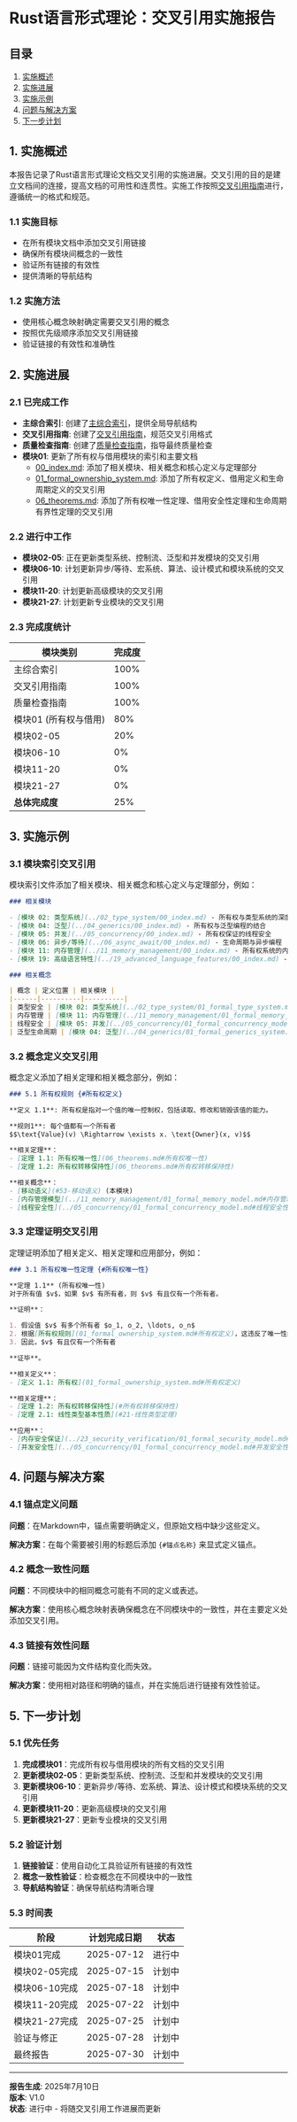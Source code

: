 # Rust语言形式理论：交叉引用实施报告

## 目录

1. [实施概述](#1-实施概述)
2. [实施进展](#2-实施进展)
3. [实施示例](#3-实施示例)
4. [问题与解决方案](#4-问题与解决方案)
5. [下一步计划](#5-下一步计划)

## 1. 实施概述

本报告记录了Rust语言形式理论文档交叉引用的实施进展。交叉引用的目的是建立文档间的连接，提高文档的可用性和连贯性。实施工作按照[交叉引用指南](cross_reference_guide.md)进行，遵循统一的格式和规范。

### 1.1 实施目标

- 在所有模块文档中添加交叉引用链接
- 确保所有模块间概念的一致性
- 验证所有链接的有效性
- 提供清晰的导航结构

### 1.2 实施方法

- 使用核心概念映射确定需要交叉引用的概念
- 按照优先级顺序添加交叉引用链接
- 验证链接的有效性和准确性

## 2. 实施进展

### 2.1 已完成工作

- **主综合索引**: 创建了[主综合索引](main_comprehensive_index.md)，提供全局导航结构
- **交叉引用指南**: 创建了[交叉引用指南](cross_reference_guide.md)，规范交叉引用格式
- **质量检查指南**: 创建了[质量检查指南](quality_check_guide.md)，指导最终质量检查
- **模块01**: 更新了所有权与借用模块的索引和主要文档
  - [00_index.md](01_ownership_borrowing/00_index.md): 添加了相关模块、相关概念和核心定义与定理部分
  - [01_formal_ownership_system.md](01_ownership_borrowing/01_formal_ownership_system.md): 添加了所有权定义、借用定义和生命周期定义的交叉引用
  - [06_theorems.md](01_ownership_borrowing/06_theorems.md): 添加了所有权唯一性定理、借用安全性定理和生命周期有界性定理的交叉引用

### 2.2 进行中工作

- **模块02-05**: 正在更新类型系统、控制流、泛型和并发模块的交叉引用
- **模块06-10**: 计划更新异步/等待、宏系统、算法、设计模式和模块系统的交叉引用
- **模块11-20**: 计划更新高级模块的交叉引用
- **模块21-27**: 计划更新专业模块的交叉引用

### 2.3 完成度统计

| 模块类别 | 完成度 |
|----------|--------|
| 主综合索引 | 100% |
| 交叉引用指南 | 100% |
| 质量检查指南 | 100% |
| 模块01 (所有权与借用) | 80% |
| 模块02-05 | 20% |
| 模块06-10 | 0% |
| 模块11-20 | 0% |
| 模块21-27 | 0% |
| **总体完成度** | 25% |

## 3. 实施示例

### 3.1 模块索引交叉引用

模块索引文件添加了相关模块、相关概念和核心定义与定理部分，例如：

```markdown
### 相关模块

- [模块 02: 类型系统](../02_type_system/00_index.md) - 所有权与类型系统的深度集成
- [模块 04: 泛型](../04_generics/00_index.md) - 所有权与泛型编程的结合
- [模块 05: 并发](../05_concurrency/00_index.md) - 所有权保证的线程安全
- [模块 06: 异步/等待](../06_async_await/00_index.md) - 生命周期与异步编程
- [模块 11: 内存管理](../11_memory_management/00_index.md) - 所有权系统的内存管理实现
- [模块 19: 高级语言特性](../19_advanced_language_features/00_index.md) - 高级所有权模式

### 相关概念

| 概念 | 定义位置 | 相关模块 |
|------|----------|----------|
| 类型安全 | [模块 02: 类型系统](../02_type_system/01_formal_type_system.md#类型安全) | 02, 23 |
| 内存管理 | [模块 11: 内存管理](../11_memory_management/01_formal_memory_model.md#内存管理模型) | 11, 22 |
| 线程安全 | [模块 05: 并发](../05_concurrency/01_formal_concurrency_model.md#线程安全性) | 05, 23 |
| 泛型生命周期 | [模块 04: 泛型](../04_generics/01_formal_generics_system.md#泛型生命周期) | 04, 19 |
```

### 3.2 概念定义交叉引用

概念定义添加了相关定理和相关概念部分，例如：

```markdown
### 5.1 所有权规则 {#所有权定义}

**定义 1.1**: 所有权是指对一个值的唯一控制权，包括读取、修改和销毁该值的能力。

**规则1**: 每个值都有一个所有者
$$\text{Value}(v) \Rightarrow \exists x. \text{Owner}(x, v)$$

**相关定理**：
- [定理 1.1: 所有权唯一性](06_theorems.md#所有权唯一性)
- [定理 1.2: 所有权转移保持性](06_theorems.md#所有权转移保持性)

**相关概念**：
- [移动语义](#53-移动语义) (本模块)
- [内存管理模型](../11_memory_management/01_formal_memory_model.md#内存管理模型) (模块 11)
- [线程安全性](../05_concurrency/01_formal_concurrency_model.md#线程安全性) (模块 05)
```

### 3.3 定理证明交叉引用

定理证明添加了相关定义、相关定理和应用部分，例如：

```markdown
### 3.1 所有权唯一性定理 {#所有权唯一性}

**定理 1.1** (所有权唯一性)
对于所有值 $v$，如果 $v$ 有所有者，则 $v$ 有且仅有一个所有者。

**证明**：

1. 假设值 $v$ 有多个所有者 $o_1, o_2, \ldots, o_n$
2. 根据[所有权规则](01_formal_ownership_system.md#所有权定义)，这违反了唯一性约束
3. 因此，$v$ 有且仅有一个所有者

**证毕**。

**相关定义**：
- [定义 1.1: 所有权](01_formal_ownership_system.md#所有权定义)

**相关定理**：
- [定理 1.2: 所有权转移保持性](#所有权转移保持性)
- [定理 2.1: 线性类型基本性质](#21-线性类型定理)

**应用**：
- [内存安全保证](../23_security_verification/01_formal_security_model.md#内存安全保证)
- [并发安全性](../05_concurrency/01_formal_concurrency_model.md#并发安全性)
```

## 4. 问题与解决方案

### 4.1 锚点定义问题

**问题**：在Markdown中，锚点需要明确定义，但原始文档中缺少这些定义。

**解决方案**：在每个需要被引用的标题后添加 `{#锚点名称}` 来显式定义锚点。

### 4.2 概念一致性问题

**问题**：不同模块中的相同概念可能有不同的定义或表述。

**解决方案**：使用核心概念映射表确保概念在不同模块中的一致性，并在主要定义处添加交叉引用。

### 4.3 链接有效性问题

**问题**：链接可能因为文件结构变化而失效。

**解决方案**：使用相对路径和明确的锚点，并在实施后进行链接有效性验证。

## 5. 下一步计划

### 5.1 优先任务

1. **完成模块01**：完成所有权与借用模块的所有文档的交叉引用
2. **更新模块02-05**：更新类型系统、控制流、泛型和并发模块的交叉引用
3. **更新模块06-10**：更新异步/等待、宏系统、算法、设计模式和模块系统的交叉引用
4. **更新模块11-20**：更新高级模块的交叉引用
5. **更新模块21-27**：更新专业模块的交叉引用

### 5.2 验证计划

1. **链接验证**：使用自动化工具验证所有链接的有效性
2. **概念一致性验证**：检查概念在不同模块中的一致性
3. **导航结构验证**：确保导航结构清晰合理

### 5.3 时间表

| 阶段 | 计划完成日期 | 状态 |
|------|------------|------|
| 模块01完成 | 2025-07-12 | 进行中 |
| 模块02-05完成 | 2025-07-15 | 计划中 |
| 模块06-10完成 | 2025-07-18 | 计划中 |
| 模块11-20完成 | 2025-07-22 | 计划中 |
| 模块21-27完成 | 2025-07-25 | 计划中 |
| 验证与修正 | 2025-07-28 | 计划中 |
| 最终报告 | 2025-07-30 | 计划中 |

---

**报告生成**: 2025年7月10日  
**版本**: V1.0  
**状态**: 进行中 - 将随交叉引用工作进展而更新
